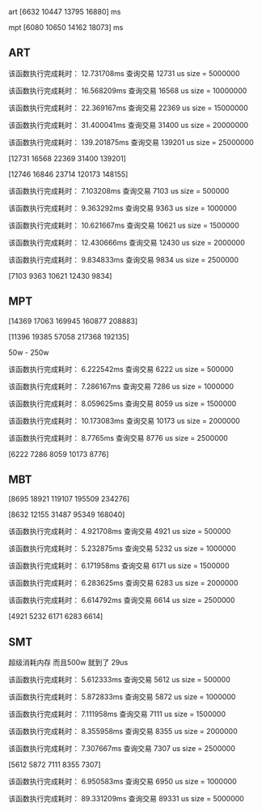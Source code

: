 art
[6632 10447 13795 16880]
ms

mpt
[6080 10650 14162 18073]
ms









## ART

该函数执行完成耗时： 12.731708ms
查询交易 12731 us
size =  5000000

该函数执行完成耗时： 16.568209ms
查询交易 16568 us
size =  10000000

该函数执行完成耗时： 22.369167ms
查询交易 22369 us
size =  15000000

该函数执行完成耗时： 31.400041ms
查询交易 31400 us
size =  20000000

该函数执行完成耗时： 139.201875ms
查询交易 139201 us
size =  25000000

[12731 16568 22369 31400 139201]

[12746 16846 23714 120173 148155]



该函数执行完成耗时： 7.103208ms
查询交易 7103 us
size =  500000

该函数执行完成耗时： 9.363292ms
查询交易 9363 us
size =  1000000

该函数执行完成耗时： 10.621667ms
查询交易 10621 us
size =  1500000

该函数执行完成耗时： 12.430666ms
查询交易 12430 us
size =  2000000

该函数执行完成耗时： 9.834833ms
查询交易 9834 us
size =  2500000

[7103 9363 10621 12430 9834]



## MPT

[14369 17063 169945 160877 208883]

[11396 19385 57058 217368 192135]


50w - 250w

该函数执行完成耗时： 6.222542ms
查询交易 6222 us
size =  500000

该函数执行完成耗时： 7.286167ms
查询交易 7286 us
size =  1000000

该函数执行完成耗时： 8.059625ms
查询交易 8059 us
size =  1500000

该函数执行完成耗时： 10.173083ms
查询交易 10173 us
size =  2000000

该函数执行完成耗时： 8.7765ms
查询交易 8776 us
size =  2500000

[6222 7286 8059 10173 8776]




## MBT

[8695 18921 119107 195509 234276]

[8632 12155 31487 95349 168040]


该函数执行完成耗时： 4.921708ms
查询交易 4921 us
size =  500000

该函数执行完成耗时： 5.232875ms
查询交易 5232 us
size =  1000000

该函数执行完成耗时： 6.171958ms
查询交易 6171 us
size =  1500000

该函数执行完成耗时： 6.283625ms
查询交易 6283 us
size =  2000000

该函数执行完成耗时： 6.614792ms
查询交易 6614 us
size =  2500000

[4921 5232 6171 6283 6614]



## SMT
超级消耗内存
而且500w 就到了 29us

该函数执行完成耗时： 5.612333ms
查询交易 5612 us
size =  500000

该函数执行完成耗时： 5.872833ms
查询交易 5872 us
size =  1000000

该函数执行完成耗时： 7.111958ms
查询交易 7111 us
size =  1500000

该函数执行完成耗时： 8.355958ms
查询交易 8355 us
size =  2000000

该函数执行完成耗时： 7.307667ms
查询交易 7307 us
size =  2500000

[5612 5872 7111 8355 7307]

该函数执行完成耗时： 6.950583ms
查询交易 6950 us
size =  1000000

该函数执行完成耗时： 89.331209ms
查询交易 89331 us
size =  5000000





